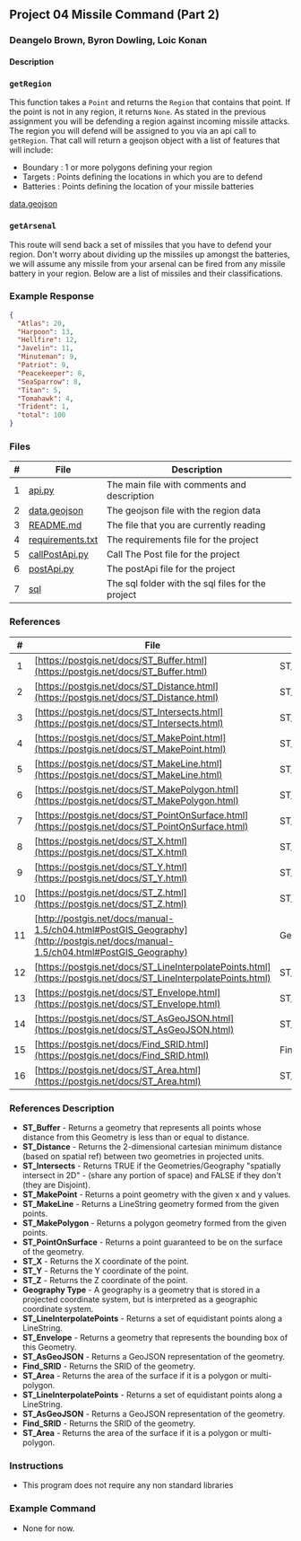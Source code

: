 ## Project 04  Missile Command (Part 2) 

### Deangelo Brown, Byron Dowling, Loic Konan

#### Description

### `getRegion`

This function takes a `Point` and returns the `Region` that contains that point. If the point is not in any region, it returns `None`.
As stated in the previous assignment you will be defending a region against incoming missile attacks. The region you will defend will be assigned to you via an api call to `getRegion`. That call will return a geojson object with a list of features that will include:

* Boundary : 1 or more polygons defining your region
* Targets : Points defining the locations in which you are to defend
* Batteries : Points defining the location of your missile batteries

[data.geojson](data.geojson)

### `getArsenal`

This route will send back a set of missiles that you have to defend your region. Don't worry about dividing up the missiles up amongst the batteries, we will assume any missile from your arsenal can be fired from any missile battery in your region. Below are a list of missiles and their classifications.


### Example Response

```json
{
  "Atlas": 20,
  "Harpoon": 13,
  "Hellfire": 12,
  "Javelin": 11,
  "Minuteman": 9,
  "Patriot": 9,
  "Peacekeeper": 8,
  "SeaSparrow": 8,
  "Titan": 5,
  "Tomahawk": 4,
  "Trident": 1,
  "total": 100
}
```
   
### Files

|   #   | File                | Description                                            |
| :---: | ------------------  | -------------------------------------------            |
|   1   | [api.py](api.py)  | The main file with comments and description              |
|   2   | [data.geojson](data.geojson)  | The geojson file with the region data        |
|   3   | [README.md](README.md)  | The file that you are currently reading            |
|   4   | [requirements.txt](requirements.txt)  | The requirements file for the project|
|   5   | [callPostApi.py](callPostApi.py)  | Call The Post file for the project       |
|   6   | [postApi.py](postApi.py)  | The postApi file for the project                 |
|   7   |  [sql](./sql) | The sql folder with the sql files for the project            |



### References

|   #   | File                                                                                                                             | Description       |
| :---: | -------------------------------------------------------------------------------------------------------------------------------- | ----------------- |
|   1   | [https://postgis.net/docs/ST_Buffer.html](https://postgis.net/docs/ST_Buffer.html)                                               | ST_Buffer         |
|   2   | [https://postgis.net/docs/ST_Distance.html](https://postgis.net/docs/ST_Distance.html)                                           | ST_Distance       |
|   3   | [https://postgis.net/docs/ST_Intersects.html](https://postgis.net/docs/ST_Intersects.html)                                       | ST_Intersects     |
|   4   | [https://postgis.net/docs/ST_MakePoint.html](https://postgis.net/docs/ST_MakePoint.html)                                         | ST_MakePoint      |
|   5   | [https://postgis.net/docs/ST_MakeLine.html](https://postgis.net/docs/ST_MakeLine.html)                                           | ST_MakeLine       |
|   6   | [https://postgis.net/docs/ST_MakePolygon.html](https://postgis.net/docs/ST_MakePolygon.html)                                     | ST_MakePolygon    |
|   7   | [https://postgis.net/docs/ST_PointOnSurface.html](https://postgis.net/docs/ST_PointOnSurface.html)                               | ST_PointOnSurface |
|   8   | [https://postgis.net/docs/ST_X.html](https://postgis.net/docs/ST_X.html)                                                         | ST_X              |
|   9   | [https://postgis.net/docs/ST_Y.html](https://postgis.net/docs/ST_Y.html)                                                         | ST_Y              |
|  10   | [https://postgis.net/docs/ST_Z.html](https://postgis.net/docs/ST_Z.html)                                                         | ST_Z              |
|  11   | [http://postgis.net/docs/manual-1.5/ch04.html#PostGIS_Geography](http://postgis.net/docs/manual-1.5/ch04.html#PostGIS_Geography) | Geography Type    |
|  12   | [https://postgis.net/docs/ST_LineInterpolatePoints.html](https://postgis.net/docs/ST_LineInterpolatePoints.html)                 |ST_LineInterpolatePoints|
|  13   | [https://postgis.net/docs/ST_Envelope.html](https://postgis.net/docs/ST_Envelope.html)                                           | ST_Envelope       |
|  14   | [https://postgis.net/docs/ST_AsGeoJSON.html](https://postgis.net/docs/ST_AsGeoJSON.html)                                         | ST_AsGeoJSON      |
|  15   | [https://postgis.net/docs/Find_SRID.html](https://postgis.net/docs/Find_SRID.html)                                               | Find_SRID         |
|  16   | [https://postgis.net/docs/ST_Area.html](https://postgis.net/docs/ST_Area.html)                                                   | ST_Area           |

### References Description

- **ST_Buffer** - Returns a geometry that represents all points whose distance from this Geometry is less than or equal to distance.
- **ST_Distance** - Returns the 2-dimensional cartesian minimum distance (based on spatial ref) between two geometries in projected units.
- **ST_Intersects** - Returns TRUE if the Geometries/Geography "spatially intersect in 2D" - (share any portion of space) and FALSE if they don't (they are Disjoint).
- **ST_MakePoint** - Returns a point geometry with the given x and y values.
- **ST_MakeLine** - Returns a LineString geometry formed from the given points.
- **ST_MakePolygon** - Returns a polygon geometry formed from the given points.
- **ST_PointOnSurface** - Returns a point guaranteed to be on the surface of the geometry.
- **ST_X** - Returns the X coordinate of the point.
- **ST_Y** - Returns the Y coordinate of the point.
- **ST_Z** - Returns the Z coordinate of the point.
- **Geography Type** - A geography is a geometry that is stored in a projected coordinate system, but is interpreted as a geographic coordinate system.
- **ST_LineInterpolatePoints** - Returns a set of equidistant points along a LineString.
- **ST_Envelope** - Returns a geometry that represents the bounding box of this Geometry.
- **ST_AsGeoJSON** - Returns a GeoJSON representation of the geometry.
- **Find_SRID** - Returns the SRID of the geometry.
- **ST_Area** - Returns the area of the surface if it is a polygon or multi-polygon.
- **ST_LineInterpolatePoints** - Returns a set of equidistant points along a LineString.
- **ST_AsGeoJSON** - Returns a GeoJSON representation of the geometry.
- **Find_SRID** - Returns the SRID of the geometry.
- **ST_Area** - Returns the area of the surface if it is a polygon or multi-polygon.

### Instructions

- This program does not require any non standard libraries

### Example Command

- None for now.
